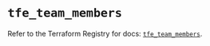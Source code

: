# `tfe_team_members`

Refer to the Terraform Registry for docs: [`tfe_team_members`](https://registry.terraform.io/providers/hashicorp/tfe/0.68.2/docs/resources/team_members).
